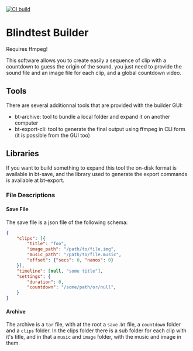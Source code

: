 <a href="https://github.com/traxys/blindtest-builder/actions">
    <img alt="CI build" src="https://github.com/traxys/blindtest-builder/workflows/Rust/badge.svg" />
</a>

# Blindtest Builder
   
Requires ffmpeg!

This software allows you to create easily a sequence of clip with a countdown to guess the origin of the sound, you just need to provide the sound file and an image file for each clip, and a global countdown video.

## Tools 

There are several additionnal tools that are provided with the builder GUI:
 - bt-archive: tool to bundle a local folder and expand it on another computer
 - bt-export-cli: tool to generate the final output using ffmpeg in CLI form (it is possible from the GUI too)


## Libraries

If you want to build something to expand this tool the on-disk format is available in bt-save, and the library used to generate the export commands is available at bt-export.

### File Descriptions

#### Save File

The save file is a json file of the following schema:
```json
{
	"clips": [{
		"title": "foo",
		"image_path": "/path/to/file.img",
		"music_path": "/path/to/file.music",
		"offset": {"secs": 0, "nanos": 0}
	}],
	"timeline": [null, "some title"],
	"settings": {
		"duration": 0,
		"countdown": "/some/path/or/null",
	}
}
```

#### Archive

The archive is a `tar` file, with at the root a `save.bt` file, a `countdown` folder and a `clips` folder. In the clips folder there is a sub folder for each clip with it's title, and in that a `music` and `image` folder, with the music and image in them.
